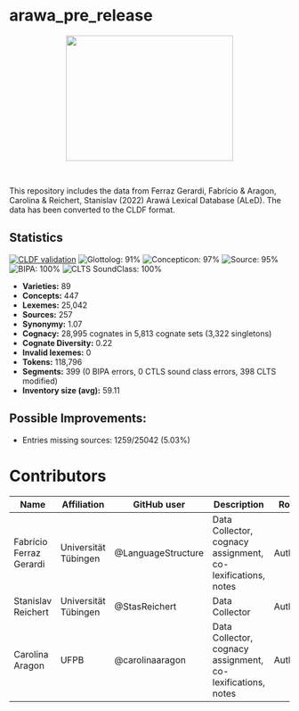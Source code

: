 # arawa_pre_release
<p align="center">
<img src="https://github.com/LanguageStructure/arawa_pre_release/blob/main/map.png" width="300" height="225">
</p>
<br>

This repository includes the data from Ferraz Gerardi, Fabrício & Aragon, Carolina & Reichert, Stanislav (2022) Arawá Lexical Database (ALeD). The data has been converted to the CLDF format.

## Statistics


[![CLDF validation](https://github.com/LanguageStructure/TuLeD_Data/workflows/CLDF-validation/badge.svg)](https://github.com/LanguageStructure/TuLeD_Data/actions?query=workflow%3ACLDF-validation)
![Glottolog: 91%](https://img.shields.io/badge/Glottolog-91%25-green.svg "Glottolog: 91%")
![Concepticon: 97%](https://img.shields.io/badge/Concepticon-97%25-green.svg "Concepticon: 97%")
![Source: 95%](https://img.shields.io/badge/Source-95%25-green.svg "Source: 95%")
![BIPA: 100%](https://img.shields.io/badge/BIPA-100%25-brightgreen.svg "BIPA: 100%")
![CLTS SoundClass: 100%](https://img.shields.io/badge/CLTS%20SoundClass-100%25-brightgreen.svg "CLTS SoundClass: 100%")

- **Varieties:** 89
- **Concepts:** 447
- **Lexemes:** 25,042
- **Sources:** 257
- **Synonymy:** 1.07
- **Cognacy:** 28,995 cognates in 5,813 cognate sets (3,322 singletons)
- **Cognate Diversity:** 0.22
- **Invalid lexemes:** 0
- **Tokens:** 118,796
- **Segments:** 399 (0 BIPA errors, 0 CTLS sound class errors, 398 CLTS modified)
- **Inventory size (avg):** 59.11

## Possible Improvements:



- Entries missing sources: 1259/25042 (5.03%)

# Contributors

Name | Affiliation | GitHub user | Description | Role
--- | --- | --- | --- | ---
Fabrício Ferraz Gerardi | Universität Tübingen | @LanguageStructure | Data Collector, cognacy assignment, co-lexifications, notes | Author
Stanislav Reichert | Universität Tübingen |@StasReichert | Data Collector | Author
Carolina Aragon | UFPB | @carolinaaragon | Data Collector, cognacy assignment, co-lexifications, notes | Author
